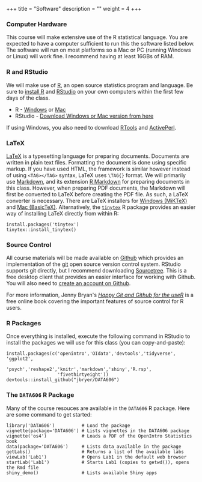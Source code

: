+++
title = "Software"
description = ""
weight = 4
+++

### Computer Hardware

This course will make extensive use of the R statistical language. You are expected to have a computer sufficient to run this the software listed below. The software will run on most platforms so a Mac or PC (running Windows or Linux) will work fine. I recommend having at least 16GBs of RAM.


### R and RStudio

We will make use of [R](http://r-project.org), an open source statistics program and language. Be sure to [install R](http://cran.r-project.org/) and [RStudio](http://rstudio.com) on your own computers within the first few days of the class.

* R - [Windows](http://cran.r-project.org/bin/windows/base/) or [Mac](http://cran.r-project.org/bin/macosx/)
* RStudio - [Download Windows or Mac version from here](http://www.rstudio.com/products/rstudio/download/)

If using Windows, you also need to download [RTools](http://cran.r-project.org/bin/windows/Rtools/) and [ActivePerl](https://www.activestate.com/products/activeperl/downloads/).


### LaTeX

[LaTeX](https://www.latex-project.org/) is a typesetting language for preparing documents. Documents are written in plain text files. Formatting the document is done using specific markup. If you have used HTML, the framework is similar however instead of using `<TAG></TAG>` syntax, LaTeX uses `\TAG{}` format. We will primarily use [Markdown](https://daringfireball.net/projects/markdown/), and its extension [R Markdown](https://rmarkdown.rstudio.com/) for preparing documents in this class. However, when preparing PDF documents, the Markdown will first be converted to LaTeX before creating the PDF file. As such, a LaTeX converter is necessary. There are LaTeX installers for [Windows (MiKTeX)](http://miktex.org/) and [Mac (BasicTeX)](http://www.tug.org/mactex/morepackages.html). Alternatively, the [`tinytex`](https://yihui.name/tinytex/) R package provides an easier way of installing LaTeX directly from within R:

```
install.packages('tinytex')
tinytex::install_tinytex()
```

### Source Control

All course materials will be made available on [Github](https://github.com/jbryer/DATA606Fall2020/) which provides an implementation of the [git](https://git-scm.com/) open source version control system. RStudio supports git directly, but I recommend downloading [Sourcetree](https://www.sourcetreeapp.com/). This is a free desktop client that provides an easier interface for working with Github. You will also need to [create an account on Github](https://github.com/).

For more information, Jenny Bryan's [*Happy Git and Github for the useR*](https://happygitwithr.com/) is a free online book covering the important features of source control for R users.

### R Packages

Once everything is installed, execute the following command in RStudio to install the packages we will use for this class (you can copy-and-paste):

```
install.packages(c('openintro','OIdata','devtools','tidyverse', 'ggplot2',
                   'psych','reshape2','knitr','markdown','shiny','R.rsp',
                   'fivethirtyeight'))
devtools::install_github("jbryer/DATA606")
```

### The `DATA606` R Package

Many of the course resouces are available in the `DATA606` R package. Here are some command to get started:

```
library('DATA606')          # Load the package
vignette(package='DATA606') # Lists vignettes in the DATA606 package
vignette('os4')             # Loads a PDF of the OpenIntro Statistics book
data(package='DATA606')     # Lists data available in the package
getLabs()                   # Returns a list of the available labs
viewLab('Lab1')             # Opens Lab1 in the default web browser
startLab('Lab1')            # Starts Lab1 (copies to getwd()), opens the Rmd file
shiny_demo()                # Lists available Shiny apps
```

